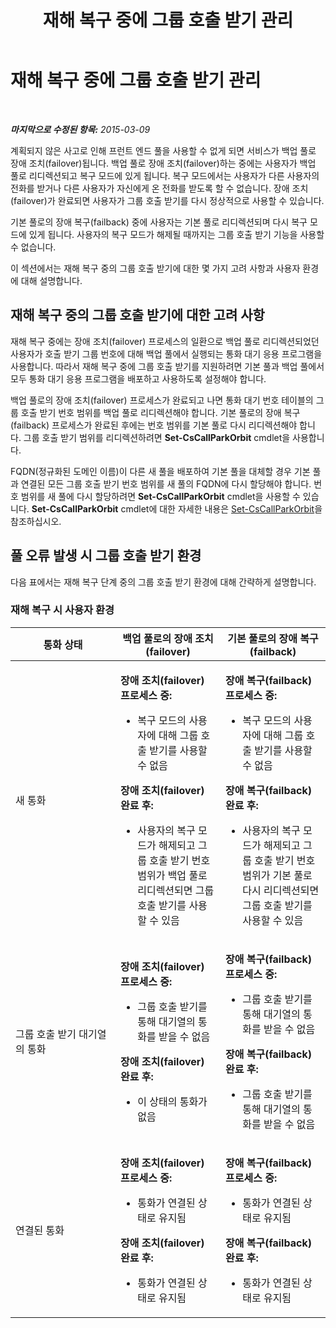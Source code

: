 ﻿---
title: 재해 복구 중에 그룹 호출 받기 관리
TOCTitle: 재해 복구 중에 그룹 호출 받기 관리
ms:assetid: 2d32f19f-c649-4a72-a4fb-edd338e3a7cc
ms:mtpsurl: https://technet.microsoft.com/ko-kr/library/JJ945618(v=OCS.15)
ms:contentKeyID: 52056811
ms.date: 08/10/2015
mtps_version: v=OCS.15
ms.translationtype: HT
---

# 재해 복구 중에 그룹 호출 받기 관리

 

_**마지막으로 수정된 항목:** 2015-03-09_

계획되지 않은 사고로 인해 프런트 엔드 풀을 사용할 수 없게 되면 서비스가 백업 풀로 장애 조치(failover)됩니다. 백업 풀로 장애 조치(failover)하는 중에는 사용자가 백업 풀로 리디렉션되고 복구 모드에 있게 됩니다. 복구 모드에서는 사용자가 다른 사용자의 전화를 받거나 다른 사용자가 자신에게 온 전화를 받도록 할 수 없습니다. 장애 조치(failover)가 완료되면 사용자가 그룹 호출 받기를 다시 정상적으로 사용할 수 있습니다.

기본 풀로의 장애 복구(failback) 중에 사용자는 기본 풀로 리디렉션되며 다시 복구 모드에 있게 됩니다. 사용자의 복구 모드가 해제될 때까지는 그룹 호출 받기 기능을 사용할 수 없습니다.

이 섹션에서는 재해 복구 중의 그룹 호출 받기에 대한 몇 가지 고려 사항과 사용자 환경에 대해 설명합니다.

## 재해 복구 중의 그룹 호출 받기에 대한 고려 사항

재해 복구 중에는 장애 조치(failover) 프로세스의 일환으로 백업 풀로 리디렉션되었던 사용자가 호출 받기 그룹 번호에 대해 백업 풀에서 실행되는 통화 대기 응용 프로그램을 사용합니다. 따라서 재해 복구 중에 그룹 호출 받기를 지원하려면 기본 풀과 백업 풀에서 모두 통화 대기 응용 프로그램을 배포하고 사용하도록 설정해야 합니다.

백업 풀로의 장애 조치(failover) 프로세스가 완료되고 나면 통화 대기 번호 테이블의 그룹 호출 받기 번호 범위를 백업 풀로 리디렉션해야 합니다. 기본 풀로의 장애 복구(failback) 프로세스가 완료된 후에는 번호 범위를 기본 풀로 다시 리디렉션해야 합니다. 그룹 호출 받기 범위를 리디렉션하려면 **Set-CsCallParkOrbit** cmdlet을 사용합니다.

FQDN(정규화된 도메인 이름)이 다른 새 풀을 배포하여 기본 풀을 대체할 경우 기본 풀과 연결된 모든 그룹 호출 받기 번호 범위를 새 풀의 FQDN에 다시 할당해야 합니다. 번호 범위를 새 풀에 다시 할당하려면 **Set-CsCallParkOrbit** cmdlet을 사용할 수 있습니다. **Set-CsCallParkOrbit** cmdlet에 대한 자세한 내용은 [Set-CsCallParkOrbit](https://docs.microsoft.com/en-us/powershell/module/skype/Set-CsCallParkOrbit)을 참조하십시오.

## 풀 오류 발생 시 그룹 호출 받기 환경

다음 표에서는 재해 복구 단계 중의 그룹 호출 받기 환경에 대해 간략하게 설명합니다.

### 재해 복구 시 사용자 환경

<table>
<colgroup>
<col style="width: 33%" />
<col style="width: 33%" />
<col style="width: 33%" />
</colgroup>
<thead>
<tr class="header">
<th>통화 상태</th>
<th>백업 풀로의 장애 조치(failover)</th>
<th>기본 풀로의 장애 복구(failback)</th>
</tr>
</thead>
<tbody>
<tr class="odd">
<td><p>새 통화</p></td>
<td><p><strong>장애 조치(failover) 프로세스 중:</strong></p>
<ul>
<li><p>복구 모드의 사용자에 대해 그룹 호출 받기를 사용할 수 없음</p></li>
</ul>
<p><strong>장애 조치(failover) 완료 후:</strong></p>
<ul>
<li><p>사용자의 복구 모드가 해제되고 그룹 호출 받기 번호 범위가 백업 풀로 리디렉션되면 그룹 호출 받기를 사용할 수 있음</p></li>
</ul></td>
<td><p><strong>장애 복구(failback) 프로세스 중:</strong></p>
<ul>
<li><p>복구 모드의 사용자에 대해 그룹 호출 받기를 사용할 수 없음</p></li>
</ul>
<p><strong>장애 복구(failback) 완료 후:</strong></p>
<ul>
<li><p>사용자의 복구 모드가 해제되고 그룹 호출 받기 번호 범위가 기본 풀로 다시 리디렉션되면 그룹 호출 받기를 사용할 수 있음</p></li>
</ul></td>
</tr>
<tr class="even">
<td><p>그룹 호출 받기 대기열의 통화</p></td>
<td><p><strong>장애 조치(failover) 프로세스 중:</strong></p>
<ul>
<li><p>그룹 호출 받기를 통해 대기열의 통화를 받을 수 없음</p></li>
</ul>
<p><strong>장애 조치(failover) 완료 후:</strong></p>
<ul>
<li><p>이 상태의 통화가 없음</p></li>
</ul></td>
<td><p><strong>장애 복구(failback) 프로세스 중:</strong></p>
<ul>
<li><p>그룹 호출 받기를 통해 대기열의 통화를 받을 수 없음</p></li>
</ul>
<p><strong>장애 복구(failback) 완료 후:</strong></p>
<ul>
<li><p>그룹 호출 받기를 통해 대기열의 통화를 받을 수 없음</p></li>
</ul></td>
</tr>
<tr class="odd">
<td><p>연결된 통화</p></td>
<td><p><strong>장애 조치(failover) 프로세스 중:</strong></p>
<ul>
<li><p>통화가 연결된 상태로 유지됨</p></li>
</ul>
<p><strong>장애 조치(failover) 완료 후:</strong></p>
<ul>
<li><p>통화가 연결된 상태로 유지됨</p></li>
</ul></td>
<td><p><strong>장애 복구(failback) 프로세스 중:</strong></p>
<ul>
<li><p>통화가 연결된 상태로 유지됨</p></li>
</ul>
<p><strong>장애 복구(failback) 완료 후:</strong></p>
<ul>
<li><p>통화가 연결된 상태로 유지됨</p></li>
</ul></td>
</tr>
</tbody>
</table>

